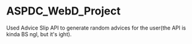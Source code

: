 # ASPDC_WebD_Project
Used Advice Slip API to generate random advices for the user(the API is kinda BS ngl, but it's ight).
